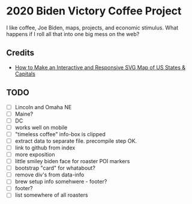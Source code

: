 # 2020 Biden Victory Coffee Project

I like coffee, Joe Biden, maps, projects, and economic stimulus. What happens if I roll all that into one big mess on the web?

## Credits
- [How to Make an Interactive and Responsive SVG Map of US States & Capitals](https://websitebeaver.com/how-to-make-an-interactive-and-responsive-svg-map-of-us-states-capitals)

## TODO
- [ ] Lincoln and Omaha NE
- [ ] Maine?
- [ ] DC
- [ ] works well on mobile
- [ ] "timeless coffee" info-box is clipped
- [ ] extract data to separate file. precompile step OK.
- [ ] link to github from index
- [ ] more exposition
- [ ] little smiley biden face for roaster POI markers
- [ ] bootstrap "card" for whatabout?
- [ ] remove div's from data-info
- [ ] brew setup info somehwere - footer?
- [ ] footer?
- [ ] list somewhere of all roasters